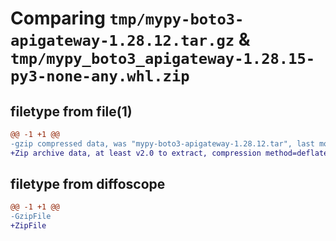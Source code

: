 # Comparing `tmp/mypy-boto3-apigateway-1.28.12.tar.gz` & `tmp/mypy_boto3_apigateway-1.28.15-py3-none-any.whl.zip`

## filetype from file(1)

```diff
@@ -1 +1 @@
-gzip compressed data, was "mypy-boto3-apigateway-1.28.12.tar", last modified: Thu Jul 27 05:34:16 2023, max compression
+Zip archive data, at least v2.0 to extract, compression method=deflate
```

## filetype from diffoscope

```diff
@@ -1 +1 @@
-GzipFile
+ZipFile
```

